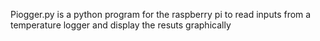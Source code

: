 Piogger.py is a python program for the raspberry pi to read inputs from a temperature logger and display the resuts graphically


